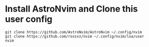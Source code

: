 # Install AstroNvim and Clone this user config

```shell
git clone https://github.com/AstroNvim/AstroNvim ~/.config/nvim
git clone https://github.com/rossvz/nvim ~/.config/nvim/lua/user
nvim
```

